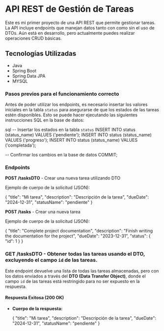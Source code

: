 # API REST de Gestión de Tareas

Este es mi primer proyecto de una API REST que permite gestionar tareas. La API incluye endpoints que manejan datos tanto con como sin el uso de DTOs. 
Aún está en desarrollo, pero actualmente puedes realizar operaciones CRUD básicas.

## Tecnologías Utilizadas
- Java
- Spring Boot
- Spring Data JPA
- MYSQL 

### Pasos previos para el funcionamiento correcto

Antes de poder utilizar los endpoints, es necesario insertar los valores iniciales en la tabla `status` para asegurarse de que los estados de las tareas estén disponibles. 
Esto se puede hacer ejecutando las siguientes instrucciones SQL en la base de datos:

sql
-- Insertar los estados en la tabla `status`
INSERT INTO status (status_name) VALUES ('pendiente');
INSERT INTO status (status_name) VALUES ('progreso');
INSERT INTO status (status_name) VALUES ('completada');

-- Confirmar los cambios en la base de datos
COMMIT;

### Endpoints

**POST /tasksDTO** - Crear una nueva tarea utilizando DTO

Ejemplo de cuerpo de la solicitud (JSON):


{
  "title": "Mi tarea",
  "description": "Descripción de la tarea",
  "dueDate": "2024-12-31",
  "statusName": "pendiente"
}

**POST /tasks** - Crear una nueva tarea

Ejemplo de cuerpo de la solicitud (JSON):

{
    "title": "Complete project documentation",
    "description": "Finish writing the documentation for the project",
    "dueDate": "2023-12-31",
    "status": {
        "id": 1
    }
}
### **GET /tasksDTO** - Obtener todas las tareas usando el DTO, excluyendo el campo `id` de las tareas.

Este endpoint devuelve una lista de todas las tareas almacenadas, pero con los datos enviados a través del **DTO (Data Transfer Object)**,
donde el campo `id` de las tareas está restringido para no ser expuesto en la respuesta.

#### Respuesta Exitosa (200 OK)

- **Cuerpo de la respuesta:**

  
   {
    "title": "Mi tarea",
    "description": "Descripción de la tarea",
    "dueDate": "2024-12-31",
    "statusName": "pendiente"
   }


